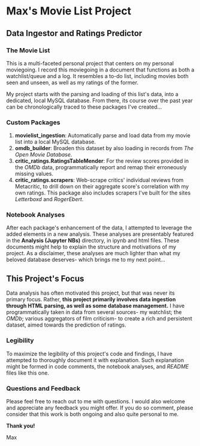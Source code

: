 # Max's Movie List Project
## Data Ingestor and Ratings Predictor

### The Movie List

This is a multi-faceted personal project that centers on my personal moviegoing. I record this moviegoing in a document that functions as both a watchlist/queue and a log. It resembles a to-do list, including movies both seen and unseen, as well as my ratings of the former.

My project starts with the parsing and loading of this list's data, into a dedicated, local MySQL database. From there, its course over the past year can be chronologically traced to these packages I've created...

### Custom Packages

1. **movielist_ingestion**: Automatically parse and load data from my movie list into a local MySQL database.
2. **omdb_builder**: Broaden this dataset by also loading in records from *The Open Movie Database*.
3. **critic_ratings.RatingsTableMender**: For the review scores provided in the *OMDb* data, programmatically report and remap their erroneously missing values.
4. **critic_ratings.scrapers**: Web-scrape critics' individual reviews from Metacritic, to drill down on their aggregate score's correlation with my own ratings. This package also includes scrapers I've built for the sites *Letterboxd* and *RogerEbert*.

### Notebook Analyses

After each package's enhancement of the data, I attempted to leverage the added elements in a new analysis. These analyses are presentably featured in the **Analysis (Jupyter NBs)** directory, in ipynb and html files. These documents might help to explain the structure and motivations of my project. As a disclaimer, these analyses are much lighter than what my beloved database deserves- which brings me to my next point...

## This Project's Focus

Data analysis has often motivated this project, but that was never its primary focus. Rather, **this project primarily involves data ingestion through HTML parsing, as well as some database management.** I have programmatically taken in data from several sources- my watchlist; the *OMDb*; various aggregators of film criticism- to create a rich and persistent dataset, aimed towards the prediction of ratings.

### Legibility

To maximize the legibility of this project's code and findings, I have attempted to thoroughly document it with explanation. Such explanation might be formed in code comments, the notebook analyses, and *README* files like this one.

### Questions and Feedback

Please feel free to reach out to me with questions. I would also welcome and appreciate any feedback you might offer. If you do so comment, please consider that this work is both ongoing and also quite personal to me.

**Thank you!**

Max